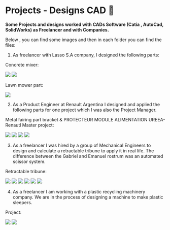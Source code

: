 # Projects - Designs CAD :nut_and_bolt:
**Some Projects and designs worked with CADs Software (Catia , AutoCad, SolidWorks) as Freelancer and with Companies.**

 
 Below , you can find some images and then in each folder you can find the files:

1) As freelancer with Lasso S.A company, I designed the following parts:

Concrete mixer:

![](Lasso%20S.A/Concret%20mixer/1.jpg)
![](Lasso%20S.A/Concret%20mixer/2.jpg)

Lawn mower part:

![](Lasso%20S.A/Lawn%20mower%20part/1.jpg)


2) As a Product Engineer at Renault Argentina I designed and applied the following parts for one project which I was also the Project Manager.

Metal fairing part bracket & PROTECTEUR MODULE ALIMENTATION UREEA- Renautl Master project:

![](Renault/1.jpg)
![](Renault/2.jpg)
![](Renault/3.jpg)
![](Renault/4.jpg)

3) As a freelancer I was hired by a group of Mechanical Engineers to design and calculate a retractable tribune to apply it in real life. 
 The difference between the Gabriel and Emanuel rostrum was an automated scissor system.

Retractable tribune:

![](Retractable%20tribune/Emanuel%20Elstein%20client/1.jpg)
![](Retractable%20tribune/Emanuel%20Elstein%20client/2.jpg)
![](Retractable%20tribune/Emanuel%20Elstein%20client/3.jpg)
![](Retractable%20tribune/Emanuel%20Elstein%20client/4.JPG)
![](Retractable%20tribune/Emanuel%20Elstein%20client/5.JPG)
![](Retractable%20tribune/Emanuel%20Elstein%20client/6.JPG)


4) As a freelancer I am working with a plastic recycling machinery company. We are in the process of designing a machine to make plastic sleepers.

Project:

![](SGM%20-%20Industrial%20Machines/1.jpg)
![](SGM%20-%20Industrial%20Machines/2.jpg)
